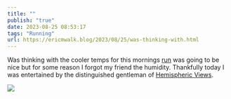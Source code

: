 ```yaml
---
title: ""
publish: "true"
date: 2023-08-25 08:53:17
tags: "Running"
url: https://ericmwalk.blog/2023/08/25/was-thinking-with.html
---
```


Was thinking with the cooler temps for this mornings [run](https://strava.com/activities/9717919254) was going to be nice but for some reason I forgot my friend the humidity.  Thankfully today I was entertained by the distinguished gentleman of [Hemispheric Views](https://listen.hemisphericviews.com/092).

![](https://ericmwalk.blog/uploads/2023/7860545562.jpg)